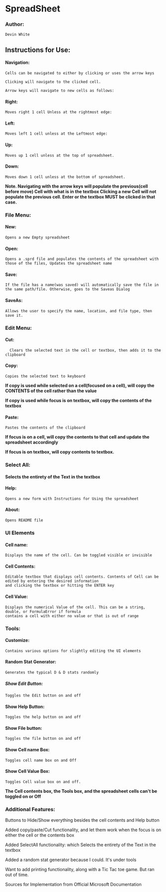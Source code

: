 # SpreadSheet

### Author: 
    Devin White

## Instructions for Use:

#### Navigation:

    Cells can be navigated to either by clicking or uses the arrow keys

    Clicking will navigate to the clicked cell.

    Arrow keys will navigate to new cells as follows:

#### **Right:** 
    Moves right 1 cell Unless at the rightmost edge:
    
#### **Left:** 
    Moves left 1 cell unless at the Leftmost edge:
    
#### **Up:** 
    Moves up 1 cell unless at the top of spreadsheet.
    
#### **Down:** 
    Moves down 1 cell unless at the bottom of spreadsheet.

**Note. Navigating with the arrow keys will populate the previous(cell before move) Cell with what is in the textbox
Clicking a new Cell will not populate the previous cell. Enter or the textbox MUST be clicked in that case.**

### File Menu:

#### **New:** 
    Opens a new Empty spreadsheet

#### **Open:** 
    Opens a .sprd file and populates the contents of the spreadsheet with those of the files, Updates the spreadsheet name

#### **Save:** 
    If the file has a name(was saved) will automatically save the file in the same path/file. Otherwise, goes to the Saveas Dialog

#### **SaveAs:** 
    Allows the user to specify the name, location, and file type, then save it.


### Edit Menu:

#### **Cut:** 
      Clears the selected text in the cell or textbox, then adds it to the clipboard

#### **Copy:** 
    Copies the selected text to keyboard

**If copy is used while selected on a cell(focused on a cell), will copy the CONTENTS of the cell rather than the value**

**If copy is used while focus is on textbox, will copy the contents of the textbox**

#### **Paste:** 
    Pastes the contents of the clipboard

**If focus is on a cell, will copy the contents to that cell and update the spreadsheet accordingly**

**If focus is on textbox, will copy contents to textbox.**

### Select All:

#### Selects the entirety of the Text in the textbox

#### **Help:** 
    Opens a new form with Instructions for Using the spreadsheet

#### **About:** 
    Opens README file

### UI Elements

#### **Cell name:** 
    Displays the name of the cell. Can be toggled visible or invisible

#### **Cell Contents:** 
    Editable textbox that displays cell contents. Contents of Cell can be edited by entering the desired information 
    and clicking the textbox or hitting the ENTER key

#### **Cell Value:** 
    Displays the numerical Value of the cell. This can be a string, double, or FormulaError if formula 
    contains a cell with either no value or that is out of range

### Tools:

#### **Customize:** 
    Contains various options for slightly editing the UI elements

#### **Random Stat Generator:** 
    Generates the typical D & D stats randomly

##### **Show Edit Button:** 
    Toggles the Edit button on and off

#### **Show Help Button:** 
    Toggles the help button on and off

#### **Show File button:** 
    Toggles the file button on and off

#### **Show Cell name Box:** 
    Toggles cell name box on and Off

#### **Show Cell Value Box:** 
    Toggles Cell value box on and off.

**The Cell contents box, the Tools box, and the spreadsheet cells can't be toggled on or Off**

### Additional Features:

Buttons to Hide/Show everything besides the cell contents and Help button

Added copy/paste/Cut functionality, and let them work when the focus is on either the cell or the contents box

Added SelectAll functionality: which Selects the entirety of the Text in the textbox

Added a random stat generator because I could. It's under tools

Want to add printing functionality, along with a Tic Tac toe game. But ran out of time.


Sources for Implementation from Official Microsoft Documentation

